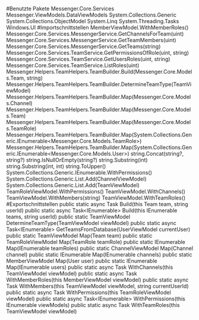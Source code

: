 #Benutzte Pakete
Messenger.Core.Services
Messenger.ViewModels.DataViewModels
System.Collections.Generic
System.Collections.ObjectModel
System.Linq
System.Threading.Tasks
Windows.UI
#Importschnittstellen
MemberViewModel.WithMemberRoles()
Messenger.Core.Services.MessengerService.GetChannelsForTeam(uint)
Messenger.Core.Services.MessengerService.GetTeamMembers(uint)
Messenger.Core.Services.MessengerService.GetTeams(string)
Messenger.Core.Services.TeamService.GetPermissionsOfRole(uint, string)
Messenger.Core.Services.TeamService.GetUsersRoles(uint, string)
Messenger.Core.Services.TeamService.ListRoles(uint)
Messenger.Helpers.TeamHelpers.TeamBuilder.Build(Messenger.Core.Models.Team, string)
Messenger.Helpers.TeamHelpers.TeamBuilder.DetermineTeamType(TeamViewModel)
Messenger.Helpers.TeamHelpers.TeamBuilder.Map(Messenger.Core.Models.Channel)
Messenger.Helpers.TeamHelpers.TeamBuilder.Map(Messenger.Core.Models.Team)
Messenger.Helpers.TeamHelpers.TeamBuilder.Map(Messenger.Core.Models.TeamRole)
Messenger.Helpers.TeamHelpers.TeamBuilder.Map(System.Collections.Generic.IEnumerable<Messenger.Core.Models.TeamRole>)
Messenger.Helpers.TeamHelpers.TeamBuilder.Map(System.Collections.Generic.IEnumerable<Messenger.Core.Models.User>)
string.Concat(string?, string?)
string.IsNullOrEmpty(string?)
string.Substring(int)
string.Substring(int, int)
string.ToUpper()
System.Collections.Generic.IEnumerable<TeamRoleViewModel>.WithPermissions()
System.Collections.Generic.List<ChannelViewModel>.Add(ChannelViewModel)
System.Collections.Generic.List<TeamViewModel>.Add(TeamViewModel)
TeamRoleViewModel.WithPermissions()
TeamViewModel.WithChannels()
TeamViewModel.WithMembers(string)
TeamViewModel.WithTeamRoles()
#Exportschnittstellen
public static async Task<TeamViewModel> Build(this Team team, string userId)
public static async Task<IEnumerable<TeamViewModel>> Build(this IEnumerable<Team> teams, string userId)
public static TeamViewModel DetermineTeamType(TeamViewModel viewModel)
public static async Task<IEnumerable<Team>> GetTeamsFromDatabase(UserViewModel currentUser)
public static TeamViewModel Map(Team team)
public static TeamRoleViewModel Map(TeamRole teamRole)
public static IEnumerable<TeamRoleViewModel> Map(IEnumerable<TeamRole> teamRoles)
public static ChannelViewModel Map(Channel channel)
public static IEnumerable<ChannelViewModel> Map(IEnumerable<Channel> channels)
public static MemberViewModel Map(User user)
public static IEnumerable<MemberViewModel> Map(IEnumerable<User> users)
public static async Task<TeamViewModel> WithChannels(this TeamViewModel viewModel)
public static async Task<MemberViewModel> WithMemberRoles(this MemberViewModel viewModel)
public static async Task<TeamViewModel> WithMembers(this TeamViewModel viewModel, string currentUserId)
public static async Task<TeamRoleViewModel> WithPermissions(this TeamRoleViewModel viewModel)
public static async Task<IEnumerable<TeamRoleViewModel>> WithPermissions(this IEnumerable<TeamRoleViewModel> viewModels)
public static async Task<TeamViewModel> WithTeamRoles(this TeamViewModel viewModel)
